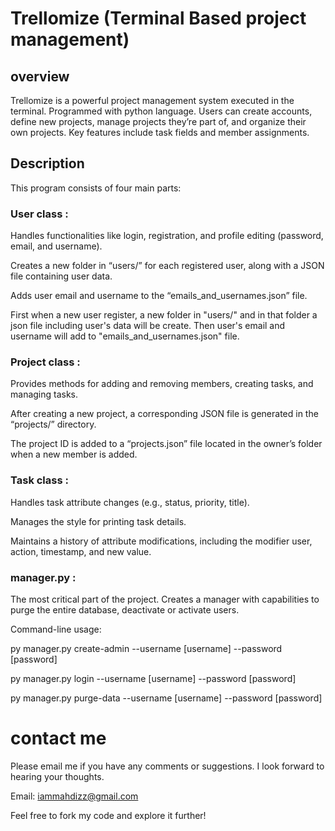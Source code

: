 # Trellomize (Terminal Based project management)

## overview
Trellomize is a powerful project management system executed in the terminal. Programmed with python language. Users can create accounts, define new projects, manage projects they’re part of, and organize their own projects. Key features include task fields and member assignments.

## Description
This program consists of four main parts:
### User class :
Handles functionalities like login, registration, and profile editing (password, email, and username).

Creates a new folder in “users/” for each registered user, along with a JSON file containing user data.

Adds user email and username to the “emails_and_usernames.json” file.

First when a new user register, a new folder in "users/" and in that folder a json file including user's data will be create. Then user's email and username will add to "emails_and_usernames.json" file.

### Project class :
Provides methods for adding and removing members, creating tasks, and managing tasks.

After creating a new project, a corresponding JSON file is generated in the “projects/” directory.

The project ID is added to a “projects.json” file located in the owner’s folder when a new member is added.


### Task class : 
Handles task attribute changes (e.g., status, priority, title).

Manages the style for printing task details.

Maintains a history of attribute modifications, including the modifier user, action, timestamp, and new value.

### manager.py : 
The most critical part of the project.
Creates a manager with capabilities to purge the entire database, deactivate or activate users.

Command-line usage: 

py manager.py create-admin --username [username] --password [password]

py manager.py login --username [username] --password [password]

py manager.py purge-data --username [username] --password [password]


# contact me
Please email me if you have any comments or suggestions. I look forward to hearing your thoughts.

Email: iammahdizz@gmail.com

Feel free to fork my code and explore it further!